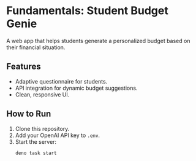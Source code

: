 # Fundamentals: Student Budget Genie

A web app that helps students generate a personalized budget based on their financial situation.

## Features
- Adaptive questionnaire for students.
- API integration for dynamic budget suggestions.
- Clean, responsive UI.

## How to Run
1. Clone this repository.
2. Add your OpenAI API key to `.env`.
3. Start the server:
   ```bash
   deno task start
